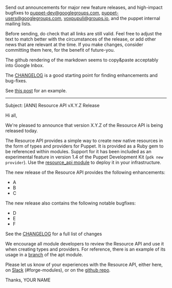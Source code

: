 Send out announcements for major new feature releases, and high-impact bugfixes to puppet-dev@googlegroups.com, puppet-users@googlegroups.com, voxpupuli@groups.io, and the puppet internal mailing lists.

Before sending, do check that all links are still valid. Feel free to adjust the text to match better with the circumstances of the release, or add other news that are relevant at the time. If you make changes, consider committing them here, for the benefit of future-you.

The github rendering of the markdown seems to copy&paste acceptably into Google Inbox.

The [CHANGELOG](https://github.com/puppetlabs/puppet-resource_api/blob/master/CHANGELOG.md) is a good starting point for finding enhancements and bug-fixes.

See [this post](https://groups.google.com/d/msg/puppet-dev/1R9gwkEIxHU/adWXJ0NfCAAJ) for an example.

---

Subject: [ANN] Resource API vX.Y.Z Release

Hi all,

We're pleased to announce that version X.Y.Z of the Resource API is being released today.

The Resource API provides a simple way to create new native resources in the form of types and providers for Puppet. It is provided as a Ruby gem to be referenced within modules. Support for it has been included as an experimental feature in version 1.4 of the Puppet Development Kit (`pdk new provider`). Use the [resource_api module](https://forge.puppet.com/puppetlabs/resource_api) to deploy it in your infrastructure.

The new release of the Resource API provides the following enhancements:

* A
* B
* C

The new release also contains the following notable bugfixes:

* D
* E
* F

See the [CHANGELOG](https://github.com/puppetlabs/puppet-resource_api/blob/master/CHANGELOG.md) for a full list of changes

We encourage all module developers to review the Resource API and use it when creating types and providers. For reference, there is an example of its usage in a [branch](https://github.com/DavidS/puppetlabs-apt/blob/resource-api-experiments/lib/puppet/provider/apt_key2/apt_key2.rb) of the apt module.

Please let us know of your experiences with the Resource API, either here, on [Slack](https://slack.puppet.com/) (#forge-modules), or on the [github repo](https://github.com/puppetlabs/puppet-resource_api).


Thanks,
YOUR NAME

